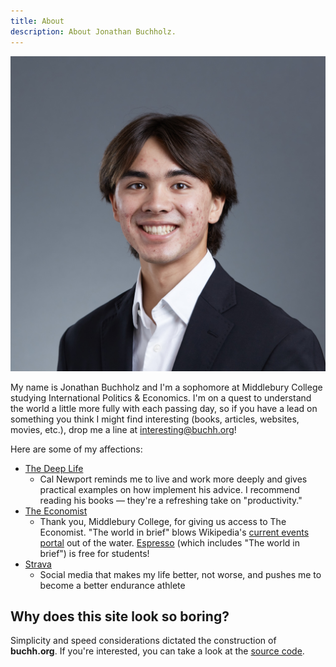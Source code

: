 ```yaml
---
title: About
description: About Jonathan Buchholz.
---
```

<img src="/headshot.jpg">

My name is Jonathan Buchholz and I'm a sophomore at Middlebury College studying International Politics & Economics. I'm on a quest to understand the world a little more fully with each passing day, so if you have a lead on something you think I might find interesting (books, articles, websites, movies, etc.), drop me a line at [interesting@buchh.org](mailto:interesting@buchh.org)!

Here are some of my affections:

- [The Deep Life](https://www.thedeeplife.com)
    - Cal Newport reminds me to live and work more deeply and gives practical examples on how implement his advice. I recommend reading his books — they're a refreshing take on "productivity."
- [The Economist](https://www.economist.com)
    - Thank you, Middlebury College, for giving us access to The Economist. "The world in brief" blows Wikipedia's [current events portal](https://en.wikipedia.org/wiki/Portal:Current_events) out of the water. [Espresso](https://www.economist.com/news/2024/09/03/espresso-our-daily-news-app-is-now-free-for-students) (which includes "The world in brief") is free for students!
- [Strava](https://www.strava.com/features)
    - Social media that makes my life better, not worse, and pushes me to become a better endurance athlete

## Why does this site look so boring?

Simplicity and speed considerations dictated the construction of **buchh.org**. If you're interested, you can take a look at the [source code](https://github.com/JonathanBuchh/buchh.org).
